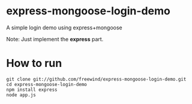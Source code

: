 express-mongoose-login-demo
===========================

A simple login demo using express+mongoose

Note: Just implement the **express** part.

How to run
==========

    git clone git://github.com/freewind/express-mongoose-login-demo.git
    cd express-mongoose-login-demo
    npm install express
    node app.js